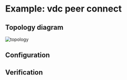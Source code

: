 # Example: vdc peer connect

## **Topology diagram**

![topology](/img/conn-vdc03.tst.png)

## **Configuration**

## **Verification**
